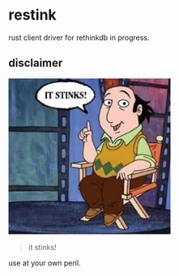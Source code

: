 # restink

rust client driver for rethinkdb in progress.

## disclaimer

![Jay Sherman](jay_sherman.jpg)

> it stinks!

use at your own peril.
